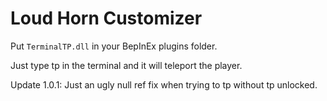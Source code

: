 # Loud Horn Customizer
Put `TerminalTP.dll` in your BepInEx plugins folder.

Just type tp in the terminal and it will teleport the player.

Update 1.0.1: Just an ugly null ref fix when trying to tp without tp unlocked.